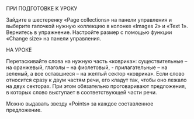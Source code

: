 ПРИ ПОДГОТОВКЕ К УРОКУ

Зайдите в шестеренку «Page collections» на панели управления и выберите галочкой нужную коллекцию в колонке «Images 2» и «Text 1». Вернитесь в упражнение. Настройте размер с помощью функции «Change size» на панели управления.

НА УРОКЕ

Перетаскивайте слова на нужную часть «коврика»: существительные – на оранжевый, глаголы – на фиолетовый, - прилагательные – на зеленый, а все оставшиеся – на желтый сектор «коврика». Если слово относится сразу к двум частям речи, его кладут так, чтобы оно лежало на двух секторах. При этом обязательно проговаривают предложения, в которых слово выступает в соответствующей части речи.

Можно выдавать звезду «Points» за каждое составленное предложение.
